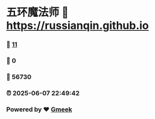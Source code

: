# 五环魔法师 :link: https://russianqin.github.io 
### :page_facing_up: [11](https://russianqin.github.io/tag.html) 
### :speech_balloon: 0 
### :hibiscus: 56730 
### :alarm_clock: 2025-06-07 22:49:42 
### Powered by :heart: [Gmeek](https://github.com/Meekdai/Gmeek)

